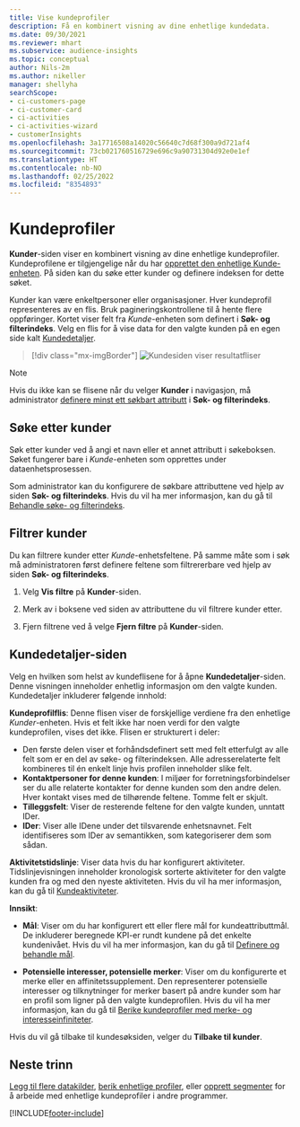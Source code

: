 ```yaml
---
title: Vise kundeprofiler
description: Få en kombinert visning av dine enhetlige kundedata.
ms.date: 09/30/2021
ms.reviewer: mhart
ms.subservice: audience-insights
ms.topic: conceptual
author: Nils-2m
ms.author: nikeller
manager: shellyha
searchScope:
- ci-customers-page
- ci-customer-card
- ci-activities
- ci-activities-wizard
- customerInsights
ms.openlocfilehash: 3a17716508a14020c56640c7d68f300a9d721af4
ms.sourcegitcommit: 73cb021760516729e696c9a90731304d92e0e1ef
ms.translationtype: HT
ms.contentlocale: nb-NO
ms.lasthandoff: 02/25/2022
ms.locfileid: "8354893"
---
```

# <a name="customer-profiles"></a>Kundeprofiler

**Kunder**-siden viser en kombinert visning av dine enhetlige kundeprofiler. Kundeprofilene er tilgjengelige når du har [opprettet den enhetlige Kunde-enheten](data-unification.md). På siden kan du søke etter kunder og definere indeksen for dette søket.

Kunder kan være enkeltpersoner eller organisasjoner. Hver kundeprofil representeres av en flis. Bruk pagineringskontrollene til å hente flere oppføringer. Kortet viser felt fra *Kunde*-enheten som definert i **Søk- og filterindeks**. Velg en flis for å vise data for den valgte kunden på en egen side kalt [Kundedetaljer](customer-profiles.md#customer-details-page).

> [!div class="mx-imgBorder"] 
> ![Kundesiden viser resultatfliser](media/customers-page-result-tiles-B2C.png "Kundesiden viser resultatfliser")

> [!NOTE]
> Hvis du ikke kan se flisene når du velger **Kunder** i navigasjon, må administrator [definere minst ett søkbart attributt](search-filter-index.md) i **Søk- og filterindeks**.

## <a name="search-for-customers"></a>Søke etter kunder

Søk etter kunder ved å angi et navn eller et annet attributt i søkeboksen. Søket fungerer bare i _Kunde_-enheten som opprettes under dataenhetsprosessen.

Som administrator kan du konfigurere de søkbare attributtene ved hjelp av siden **Søk- og filterindeks**. Hvis du vil ha mer informasjon, kan du gå til [Behandle søke- og filterindeks](search-filter-index.md).

## <a name="filter-customers"></a>Filtrer kunder

Du kan filtrere kunder etter _Kunde_-enhetsfeltene. På samme måte som i søk må administratoren først definere feltene som filtrererbare ved hjelp av siden **Søk- og filterindeks**.

1. Velg **Vis filtre** på **Kunder**-siden.

1. Merk av i boksene ved siden av attributtene du vil filtrere kunder etter.

1. Fjern filtrene ved å velge **Fjern filtre** på **Kunder**-siden.

## <a name="customer-details-page"></a>Kundedetaljer-siden

Velg en hvilken som helst av kundeflisene for å åpne **Kundedetaljer**-siden. Denne visningen inneholder enhetlig informasjon om den valgte kunden. Kundedetaljer inkluderer følgende innhold:

**Kundeprofilflis**: Denne flisen viser de forskjellige verdiene fra den enhetlige  _Kunder_-enheten. Hvis et felt ikke har noen verdi for den valgte kundeprofilen, vises det ikke. Flisen er strukturert i deler:  
  - Den første delen viser et forhåndsdefinert sett med felt etterfulgt av alle felt som er en del av søke- og filterindeksen. Alle adresserelaterte felt kombineres til én enkelt linje hvis profilen inneholder slike felt. 
  - **Kontaktpersoner for denne kunden**: I miljøer for forretningsforbindelser ser du alle relaterte kontakter for denne kunden som den andre delen. Hver kontakt vises med de tilhørende feltene. Tomme felt er skjult.
  - **Tilleggsfelt**: Viser de resterende feltene for den valgte kunden, unntatt IDer. 
  - **IDer**: Viser alle IDene under det tilsvarende enhetsnavnet. Felt identifiseres som IDer av semantikken, som kategoriserer dem som sådan.

**Aktivitetstidslinje**: Viser data hvis du har konfigurert aktiviteter. Tidslinjevisningen inneholder kronologisk sorterte aktiviteter for den valgte kunden fra og med den nyeste aktiviteten. Hvis du vil ha mer informasjon, kan du gå til [Kundeaktiviteter](activities.md).

**Innsikt**:  
  - **Mål**: Viser om du har konfigurert ett eller flere mål for kundeattributtmål. De inkluderer beregnede KPI-er rundt kundene på det enkelte kundenivået. Hvis du vil ha mer informasjon, kan du gå til [Definere og behandle mål](measures.md).

  - **Potensielle interesser, potensielle merker**: Viser om du konfigurerte et merke eller en affinitetssupplement. Den representerer potensielle interesser og tilknytninger for merker basert på andre kunder som har en profil som ligner på den valgte kundeprofilen. Hvis du vil ha mer informasjon, kan du gå til [Berike kundeprofiler med merke- og interesseinfiniteter](enrichment-microsoft.md).

Hvis du vil gå tilbake til kundesøksiden, velger du **Tilbake til kunder**.

## <a name="next-steps"></a>Neste trinn

[Legg til flere datakilder](data-sources.md), [berik enhetlige profiler](enrichment-hub.md), eller [opprett segmenter](segments.md) for å arbeide med enhetlige kundeprofiler i andre programmer.


[!INCLUDE[footer-include](../includes/footer-banner.md)]

